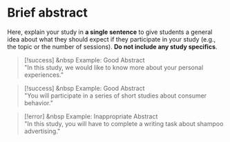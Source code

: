 
# Brief abstract

Here, explain your study in **a single sentence** to give students a general idea about what they should expect if they participate in your study (e.g., the topic or the number of sessions). **Do not include any study specifics**. 

>[!success] <i class="fa-regular fa-thumbs-up"></i> &nbsp Example: Good Abstract
><br>
>"In this study, we would like to know more about your personal experiences."

>[!success] <i class="fa-regular fa-thumbs-up"></i> &nbsp Example: Good Abstract
><br>
>"You will participate in a series of short studies about consumer behavior."

>[!error] <i class="fa-regular fa-circle-xmark"></i> &nbsp Example: Inappropriate Abstract
><br>
>"In this study, you will have to complete a writing task about shampoo advertising."

